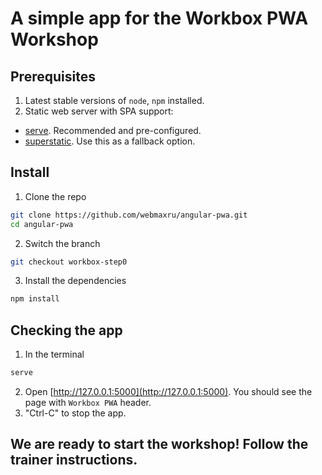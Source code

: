 # A simple app for the Workbox PWA Workshop

## Prerequisites
1. Latest stable versions of `node`, `npm` installed.
2. Static web server with SPA support:
- [serve](https://www.npmjs.com/package/serve). Recommended and pre-configured.
- [superstatic](https://www.npmjs.com/package/superstatic). Use this as a fallback option.

## Install
1. Clone the repo
```bash
git clone https://github.com/webmaxru/angular-pwa.git
cd angular-pwa
```
2. Switch the branch
```bash
git checkout workbox-step0
```
3. Install the dependencies
```bash
npm install
```

## Checking the app
1. In the terminal
```bash
serve
```
2. Open [http://127.0.0.1:5000](http://127.0.0.1:5000). You should see the page with `Workbox PWA` header.
3. "Ctrl-C" to stop the app.

## We are ready to start the workshop! Follow the trainer instructions.